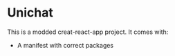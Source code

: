 # Unichat

This is a modded creat-react-app project. It comes with:

- A manifest with correct packages
